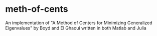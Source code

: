 meth-of-cents
=============

An implementation of "A Method of Centers for Minimizing Generalized Eigenvalues" by Boyd and El Ghaoui written in both Matlab and Julia

